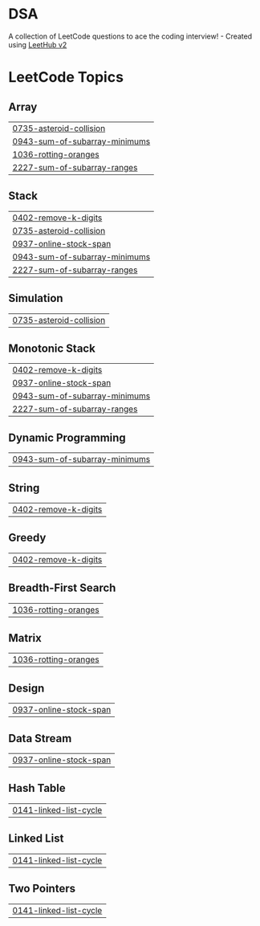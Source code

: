 # DSA
A collection of LeetCode questions to ace the coding interview! - Created using [LeetHub v2](https://github.com/arunbhardwaj/LeetHub-2.0)

<!---LeetCode Topics Start-->
# LeetCode Topics
## Array
|  |
| ------- |
| [0735-asteroid-collision](https://github.com/Sameersingh29/DSA/tree/master/0735-asteroid-collision) |
| [0943-sum-of-subarray-minimums](https://github.com/Sameersingh29/DSA/tree/master/0943-sum-of-subarray-minimums) |
| [1036-rotting-oranges](https://github.com/Sameersingh29/DSA/tree/master/1036-rotting-oranges) |
| [2227-sum-of-subarray-ranges](https://github.com/Sameersingh29/DSA/tree/master/2227-sum-of-subarray-ranges) |
## Stack
|  |
| ------- |
| [0402-remove-k-digits](https://github.com/Sameersingh29/DSA/tree/master/0402-remove-k-digits) |
| [0735-asteroid-collision](https://github.com/Sameersingh29/DSA/tree/master/0735-asteroid-collision) |
| [0937-online-stock-span](https://github.com/Sameersingh29/DSA/tree/master/0937-online-stock-span) |
| [0943-sum-of-subarray-minimums](https://github.com/Sameersingh29/DSA/tree/master/0943-sum-of-subarray-minimums) |
| [2227-sum-of-subarray-ranges](https://github.com/Sameersingh29/DSA/tree/master/2227-sum-of-subarray-ranges) |
## Simulation
|  |
| ------- |
| [0735-asteroid-collision](https://github.com/Sameersingh29/DSA/tree/master/0735-asteroid-collision) |
## Monotonic Stack
|  |
| ------- |
| [0402-remove-k-digits](https://github.com/Sameersingh29/DSA/tree/master/0402-remove-k-digits) |
| [0937-online-stock-span](https://github.com/Sameersingh29/DSA/tree/master/0937-online-stock-span) |
| [0943-sum-of-subarray-minimums](https://github.com/Sameersingh29/DSA/tree/master/0943-sum-of-subarray-minimums) |
| [2227-sum-of-subarray-ranges](https://github.com/Sameersingh29/DSA/tree/master/2227-sum-of-subarray-ranges) |
## Dynamic Programming
|  |
| ------- |
| [0943-sum-of-subarray-minimums](https://github.com/Sameersingh29/DSA/tree/master/0943-sum-of-subarray-minimums) |
## String
|  |
| ------- |
| [0402-remove-k-digits](https://github.com/Sameersingh29/DSA/tree/master/0402-remove-k-digits) |
## Greedy
|  |
| ------- |
| [0402-remove-k-digits](https://github.com/Sameersingh29/DSA/tree/master/0402-remove-k-digits) |
## Breadth-First Search
|  |
| ------- |
| [1036-rotting-oranges](https://github.com/Sameersingh29/DSA/tree/master/1036-rotting-oranges) |
## Matrix
|  |
| ------- |
| [1036-rotting-oranges](https://github.com/Sameersingh29/DSA/tree/master/1036-rotting-oranges) |
## Design
|  |
| ------- |
| [0937-online-stock-span](https://github.com/Sameersingh29/DSA/tree/master/0937-online-stock-span) |
## Data Stream
|  |
| ------- |
| [0937-online-stock-span](https://github.com/Sameersingh29/DSA/tree/master/0937-online-stock-span) |
## Hash Table
|  |
| ------- |
| [0141-linked-list-cycle](https://github.com/Sameersingh29/DSA/tree/master/0141-linked-list-cycle) |
## Linked List
|  |
| ------- |
| [0141-linked-list-cycle](https://github.com/Sameersingh29/DSA/tree/master/0141-linked-list-cycle) |
## Two Pointers
|  |
| ------- |
| [0141-linked-list-cycle](https://github.com/Sameersingh29/DSA/tree/master/0141-linked-list-cycle) |
<!---LeetCode Topics End-->